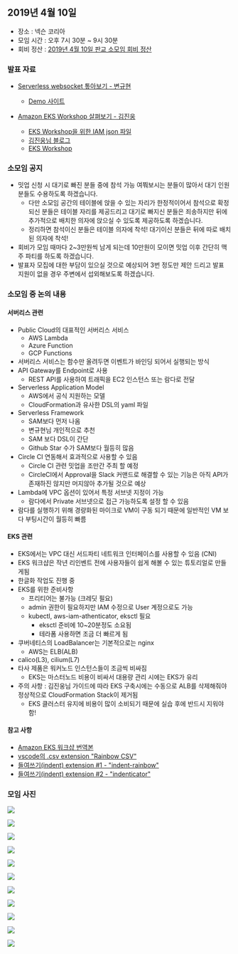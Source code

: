 ## 2019년 4월 10일
- 장소 : 넥슨 코리아
- 모임 시간 : 오후 7시 30분 ~ 9시 30분
- 회비 정산 : [2019년 4월 10일 판교 소모임 회비 정산](https://drive.google.com/file/d/1z_Blw_gv7s3GkFGjSeQqs7frXqsbrLmM/view?usp=sharing)

### 발표 자료
- [Serverless websocket 톺아보기 - 변규현](https://docs.google.com/presentation/d/1esn-lj-zBA1QO7F9kX_o9CSMusjIXKwl7XW1xQWe1y4/edit?usp=sharing)
    - [Demo 사이트](http://bit.ly/ws-sls-demo)

- [Amazon EKS Workshop 살펴보기 - 김진웅](../attachments/eksworkshop_190410.pdf)
    - [EKS Workshop을 위한 IAM json 파일](../attachments/iam_for_eksworkshop.json)
    - [김진웅님 블로그](https://ddii.dev/kubernetes/eksworkshop/)
    - [EKS Workshop](https://eksworkshop.com/?fbclid=IwAR1vSmDfzYqUzFrVV3LGiEtwBETgV-G9vxOYqu0fKnZwmVLNFACEiSLkdEw)

### 소모임 공지
- 밋업 신청 시 대기로 빠진 분들 중에 참석 가능 여쭤보시는 분들이 많아서 대기 인원분들도 수용하도록 하겠습니다.
    - 다만 소모임 공간의 테이블에 앉을 수 있는 자리가 한정적이어서 참석으로 확정 되신 분들은 테이블 자리를 제공드리고 대기로 빠지신 분들은 죄송하지만 뒤에 추가적으로 배치한 의자에 앉으실 수 있도록 제공하도록 하겠습니다.
    - 정리하면 참석이신 분들은 테이블 의자에 착석! 대기이신 분들은 뒤에 따로 배치된 의자에 착석! 
- 회비가 모임 때마다 2~3만원씩 남게 되는데 10만원이 모이면 밋업 이후 간단히 맥주 파티를 하도록 하겠습니다.
- 발표자 모집에 대한 부담이 있으실 것으로 예상되어 3번 정도만 제안 드리고 발표 지원이 없을 경우 주변에서 섭외해보도록 하겠습니다.

### 소모임 중 논의 내용
#### 서버리스 관련
- Public Cloud의 대표적인 서버리스 서비스
    - AWS Lambda
    - Azure Function
    - GCP Functions
- 서버리스 서비스는 함수만 올려두면 이벤트가 바인딩 되어서 실행되는 방식
- API Gateway를 Endpoint로 사용
    - REST API를 사용하여 트래픽을 EC2 인스턴스 또는 람다로 전달
- Serverless Application Model
    - AWS에서 공식 지원하는 모델
    - CloudFormation과 유사한 DSL의 yaml 파일
- Serverless Framework
    - SAM보다 먼저 나옴
    - 변규현님 개인적으로 추천
    - SAM 보다 DSL이 간단
    - Github Star 수가 SAM보다 월등히 많음
- Circle CI 연동해서 효과적으로 사용할 수 있음
    - Circle CI 관련 밋업을 조만간 주최 할 예정
    - CircleCI에서 Approval을 Slack 커맨드로 해결할 수 있는 기능은 아직 API가 존재하진 않지만 머지않아 추가될 것으로 예상
- Lambda에 VPC 옵션이 있어서 특정 서브넷 지정이 가능
    - 람다에서 Private 서브넷으로 접근 가능하도록 설정 할 수 있음
- 람다를 실행하기 위해 경량화된 마이크로 VM이 구동 되기 때문에 일반적인 VM 보다 부팅시간이 월등히 빠름

#### EKS 관련
- EKS에서는 VPC 대신 서드파티 네트워크 인터페이스를 사용할 수 있음 (CNI)
- EKS 워크샵은 작년 리인벤트 전에 사용자들이 쉽게 해볼 수 있는 튜토리얼로 만들게됨
- 한글화 작업도 진행 중
- EKS를 위한 준비사항
    - 프리티어는 불가능 (크레딧 필요)
    - admin 권한이 필요하지만 IAM 수정으로 User 계정으로도 가능
    - kubectl, aws-iam-athenticator, eksctl 필요
        - eksctl 준비에 10~20분정도 소요됨
        - 테라폼 사용하면 조금 더 빠르게 됨
- 쿠버네티스의 LoadBalancer는 기본적으로는 nginx
    - AWS는 ELB(ALB)
- calico(L3), cilium(L7)
- 타사 제품은 워커노드 인스턴스들이 조금씩 비싸짐
    - EKS는 마스터노드 비용이 비싸서 대용량 관리 시에는 EKS가 유리
- 주의 사항 : 김진웅님 가이드에 따라 EKS 구축시에는 수동으로 ALB를 삭제해줘야 정상적으로 CloudFormation Stack이 제거됨
    - EKS 클러스터 유지에 비용이 많이 소비되기 때문에 실습 후에 반드시 지워야함!

#### 참고 사항
- [Amazon EKS 워크샵 번역본](https://awskrug.github.io/eks-workshop/)
- [vscode의 .csv extension "Rainbow CSV"](https://marketplace.visualstudio.com/itemdetails?itemName=mechatroner.rainbow-csv)
- [들여쓰기(indent) extension #1 - "indent-rainbow"](https://marketplace.visualstudio.com/itemdetails?itemName=oderwat.indent-rainbow)
- [들여쓰기(indent) extension #2 - "indenticator"](https://marketplace.visualstudio.com/itemdetails?itemName=SirTori.indenticator)

### 모임 사진
![](../images/IMG_4066.JPG)

![](../images/IMG_4067.JPG)

![](../images/IMG_4068.JPG)

![](../images/IMG_4069.JPG)

![](../images/IMG_4070.JPG)

![](../images/IMG_4071.JPG)

![](../images/IMG_4072.JPG)

![](../images/IMG_4073.JPG)

![](../images/IMG_4074.JPG)

![](../images/IMG_4075.JPG)

![](../images/IMG_4076.JPG)